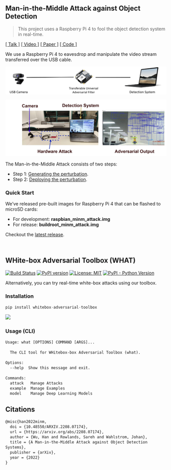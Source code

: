 ## Man-in-the-Middle Attack against Object Detection

> This project uses a Raspberry Pi 4 to fool the object detection system in real-time.

[[ Talk ]](https://minm.wuhanstudio.uk) [[ Video ]](https://youtu.be/OvIpe-R3ZS8) [[ Paper ]](https://arxiv.org/abs/2208.07174) [[ Code ]](https://github.com/wuhanstudio/adversarial-camera)

We use a Raspberry Pi 4 to eavesdrop and manipulate the video stream transferred over the USB cable.

![](doc/demo.png)

![](doc/demo.jpg)

The Man-in-the-Middle Attack consists of two steps:

- Step 1: [Generating the perturbation](detection/README.md).
- Step 2: [Deploying the perturbation](hardware/README.md).



### Quick Start

We’ve released pre-built images for Raspberry Pi 4 that can be flashed to microSD cards:

- For development: **raspbian_minm_attack.img**
- For release: **buildroot_minm_attack.img**

Checkout the [latest release](https://github.com/wuhanstudio/adversarial-camera/releases).

<br />

## WHite-box Adversarial Toolbox (WHAT)

<!-- [![CircleCI](https://circleci.com/gh/wuhanstudio/whitebox-adversarial-toolbox.svg?style=svg)](https://circleci.com/gh/wuhanstudio/whitebox-adversarial-toolbox) -->
[![Build Status](https://app.travis-ci.com/wuhanstudio/whitebox-adversarial-toolbox.svg?branch=master)](https://app.travis-ci.com/wuhanstudio/whitebox-adversarial-toolbox)
[![PyPI version](https://badge.fury.io/py/whitebox-adversarial-toolbox.svg)](https://badge.fury.io/py/whitebox-adversarial-toolbox)
[![License: MIT](https://img.shields.io/badge/License-MIT-yellow.svg)](https://opensource.org/licenses/MIT)
[![PyPI - Python Version](https://img.shields.io/pypi/pyversions/whitebox-adversarial-toolbox)](https://pypi.org/project/whitebox-adversarial-toolbox/)

Alternatively, you can try real-time white-box attacks using our toolbox.

### Installation

```python
pip install whitebox-adversarial-toolbox
```

<a href="https://github.com/wuhanstudio/whitebox-adversarial-toolbox"><img src="https://camo.githubusercontent.com/1aa1ac6b346540aa672c2f89fe93dc2e23ee478331fe9ad0f1c26d527fcdad8f/68747470733a2f2f776861742e777568616e73747564696f2e756b2f696d616765732f776861742e706e67" width=35%></a>

### Usage (CLI)

```
Usage: what [OPTIONS] COMMAND [ARGS]...

  The CLI tool for WHitebox-box Adversarial Toolbox (what).

Options:
  --help  Show this message and exit.

Commands:
  attack   Manage Attacks
  example  Manage Examples
  model    Manage Deep Learning Models
```

## Citations

```
@misc{han2022minm,
  doi = {10.48550/ARXIV.2208.07174},
  url = {https://arxiv.org/abs/2208.07174},
  author = {Wu, Han and Rowlands, Sareh and Wahlstrom, Johan},
  title = {A Man-in-the-Middle Attack against Object Detection Systems},
  publisher = {arXiv},
  year = {2022}
}
```

